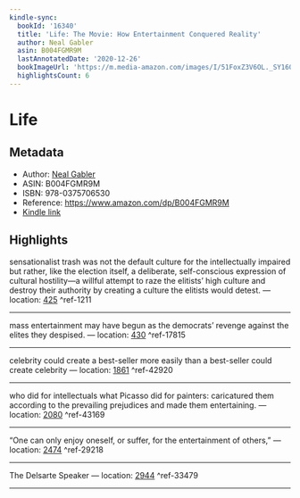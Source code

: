 ```yaml
---
kindle-sync:
  bookId: '16340'
  title: 'Life: The Movie: How Entertainment Conquered Reality'
  author: Neal Gabler
  asin: B004FGMR9M
  lastAnnotatedDate: '2020-12-26'
  bookImageUrl: 'https://m.media-amazon.com/images/I/51FoxZ3V6OL._SY160.jpg'
  highlightsCount: 6
---
```

# Life
## Metadata
* Author: [Neal Gabler](https://www.amazon.com/Neal-Gabler/e/B001H6L4DS/ref=dp_byline_cont_ebooks_1)
* ASIN: B004FGMR9M
* ISBN: 978-0375706530
* Reference: https://www.amazon.com/dp/B004FGMR9M
* [Kindle link](kindle://book?action=open&asin=B004FGMR9M)

## Highlights
sensationalist trash was not the default culture for the intellectually impaired but rather, like the election itself, a deliberate, self-conscious expression of cultural hostility—a willful attempt to raze the elitists’ high culture and destroy their authority by creating a culture the elitists would detest. — location: [425](kindle://book?action=open&asin=B004FGMR9M&location=425) ^ref-1211

---
mass entertainment may have begun as the democrats’ revenge against the elites they despised. — location: [430](kindle://book?action=open&asin=B004FGMR9M&location=430) ^ref-17815

---
celebrity could create a best-seller more easily than a best-seller could create celebrity — location: [1861](kindle://book?action=open&asin=B004FGMR9M&location=1861) ^ref-42920

---
who did for intellectuals what Picasso did for painters: caricatured them according to the prevailing prejudices and made them entertaining. — location: [2080](kindle://book?action=open&asin=B004FGMR9M&location=2080) ^ref-43169

---
“One can only enjoy oneself, or suffer, for the entertainment of others,” — location: [2474](kindle://book?action=open&asin=B004FGMR9M&location=2474) ^ref-29218

---
The Delsarte Speaker — location: [2944](kindle://book?action=open&asin=B004FGMR9M&location=2944) ^ref-33479

---
